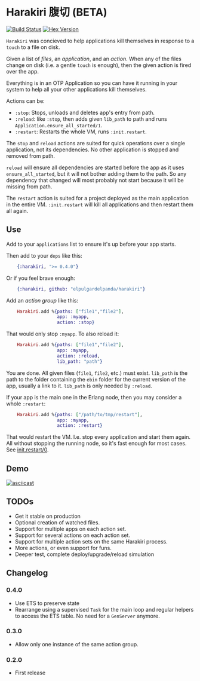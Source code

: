 # Harakiri   腹切   (BETA)

[![Build Status](https://travis-ci.org/elpulgardelpanda/harakiri.svg?branch=master)](https://travis-ci.org/elpulgardelpanda/harakiri)
[![Hex Version](http://img.shields.io/hexpm/v/harakiri.svg?style=flat)](https://hex.pm/packages/harakiri)

`Harakiri` was concieved to help applications kill themselves in response to a `touch` to a file on disk.

Given a list of _files_, an _application_, and an _action_. When any of the files change on disk (i.e. a gentle `touch` is enough), then the given action is fired over the app.

Everything is in an OTP Application so you can have it running in your
system to help all your other applications kill themselves.

Actions can be:

* `:stop`: Stops, unloads and deletes app's entry from path.
* `:reload`: like `:stop`, then adds given `lib_path` to path and runs
`Application.ensure_all_started/1`.
* `:restart`: Restarts the whole VM, runs `:init.restart`.

The `stop` and `reload` actions are suited for quick operations over a single application, not its dependencies. No other application is stopped and removed from path.

`reload` will ensure all dependencies are started before the app as it uses `ensure_all_started`, but it will not bother adding them to the path. So any dependency that changed will most probably not start because it will be missing from path.

The `restart` action is suited for a project deployed as the main application in the entire VM. `:init.restart` will kill all applications and then restart them all again.

## Use

Add to your `applications` list to ensure it's up before your app starts.

Then add to your `deps` like this:

```elixir
    {:harakiri, ">= 0.4.0"}
```

Or if you feel brave enough:

```elixir
    {:harakiri, github: "elpulgardelpanda/harakiri"}
```

Add an _action group_ like this:

```elixir
    Harakiri.add %{paths: ["file1","file2"],
                   app: :myapp,
                   action: :stop}
```

That would only stop `:myapp`. To also reload it:

```elixir
    Harakiri.add %{paths: ["file1","file2"],
                   app: :myapp,
                   action: :reload,
                   lib_path: "path"}
```

You are done. All given files (`file1`, `file2`, etc.) must exist. `lib_path` is the path to the folder containing the `ebin` folder for the current version of the app, usually a link to it. `lib_path` is only needed by `:reload`.

If your app is the main one in the Erlang node, then you may consider a whole `:restart`:

```elixir
    Harakiri.add %{paths: ["/path/to/tmp/restart"],
                   app: :myapp,
                   action: :restart}
```

That would restart the VM. I.e. stop every application and start them again. All without stopping the running node, so it's fast enough for most cases. See [init.restart/0](http://www.erlang.org/doc/man/init.html#restart-0).


## Demo

[![asciicast](https://asciinema.org/a/18338.png)](https://asciinema.org/a/18338)

## TODOs

* Get it stable on production
* Optional creation of watched files.
* Support for multiple apps on each action set.
* Support for several actions on each action set.
* Support for multiple action sets on the same Harakiri process.
* More actions, or even support for funs.
* Deeper test, complete deploy/upgrade/reload simulation

## Changelog

### 0.4.0

* Use ETS to preserve state
* Rearrange using a supervised `Task` for the main loop and regular helpers to access the ETS table. No need for a `GenServer` anymore.

### 0.3.0

* Allow only one instance of the same action group.

### 0.2.0

* First release
